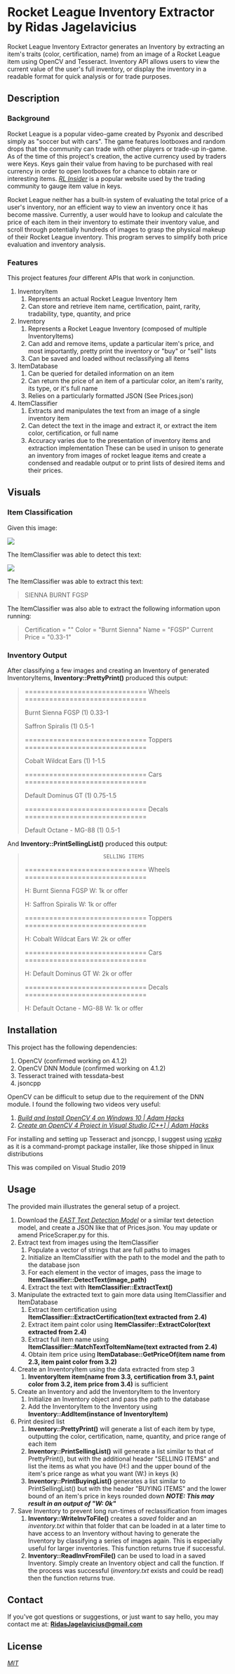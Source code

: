 # Rocket League Inventory Extractor by Ridas Jagelavicius
Rocket League Inventory Extractor generates an Inventory by extracting an item's traits (color, certification, name) from an image of a Rocket League item using OpenCV and Tesseract. Inventory API allows users to view the current value of the user's full inventory, or display the inventory in a readable format for quick analysis or for trade purposes.

## Description
### Background
Rocket League is a popular video-game created by Psyonix and described simply as "soccer but with cars".
The game features lootboxes and random drops that the community can trade with other players or trade-up in-game.
As of the time of this project's creation, the active currency used by traders were Keys.
Keys gain their value from having to be purchased with real currency in order to open lootboxes for a chance to obtain rare or interesting items.
*[RL Insider](https://rl.insider.gg)* is a popular website used by the trading community to gauge item value in keys.

Rocket League neither has a built-in system of evaluating the total price of a user's inventory, nor an efficient way to view an inventory once it has become massive. Currently, a user would have to lookup and calculate the price of each item in their inventory to estimate their inventory value, and scroll through potentially hundreds of images to grasp the physical makeup of their Rocket League inventory. This program serves to simplify both price evaluation and inventory analysis.

### Features
This project features *four* different APIs that work in conjunction.
1. InventoryItem
   1. Represents an actual Rocket League Inventory Item
   1. Can store and retrieve item name, certification, paint, rarity, tradability, type, quantity, and price
1. Inventory
   1. Represents a Rocket League Inventory (composed of multiple InventoryItems)
   1. Can add and remove items, update a particular item's price, and most importantly, pretty print the inventory or "buy" or "sell" lists
   1. Can be saved and loaded without reclassifying all items
1. ItemDatabase
   1. Can be queried for detailed information on an item
   1. Can return the price of an item of a particular color, an item's rarity, its type, or it's full name
   1. Relies on a particularly formatted JSON (See Prices.json)
1. ItemClassifier
   1. Extracts and manipulates the text from an image of a single inventory item
   1. Can detect the text in the image and extract it, or extract the item color, certification, or full name
   1. Accuracy varies due to the presentation of inventory items and extraction implementation
These can be used in unison to generate an inventory from images of rocket league items and create a condensed and readable output or to print lists of desired items and their prices.

## Visuals
### Item Classification
Given this image:

![](https://i.imgur.com/tPO6yzt.png)

The ItemClassifier was able to detect this text:

![](https://i.imgur.com/BD9DjxA.png)

The ItemClassifier was able to extract this text:
> SIENNA
> BURNT
> FGSP

The ItemClassifier was also able to extract the following information upon running:
> Certification = ""
> Color = "Burnt Sienna"
> Name = "FGSP"
> Current Price = "0.33-1"

### Inventory Output
After classifying a few images and creating an Inventory of generated InventoryItems,
**Inventory::PrettyPrint()** produced this output:
>==============================  Wheels  ==============================
>
> Burnt Sienna  FGSP (1) 0.33-1
>
> Saffron  Spiralis (1) 0.5-1
>
>==============================  Toppers  ==============================
>
> Cobalt  Wildcat Ears (1) 1-1.5
>
>==============================  Cars  ==============================
>
> Default  Dominus GT (1) 0.75-1.5
>
>==============================  Decals  ==============================
>
>  Default  Octane - MG-88 (1) 0.5-1

And **Inventory::PrintSellingList()** produced this output:
>                              SELLING ITEMS
>==============================  Wheels  ==============================
>
>H: Burnt Sienna  FGSP
>   W: 1k or offer
>
>H: Saffron  Spiralis
>   W: 1k or offer
>
>==============================  Toppers  ==============================
>
>H: Cobalt  Wildcat Ears
>   W: 2k or offer
>
>==============================  Cars  ==============================
>
>H: Default  Dominus GT
>   W: 2k or offer
>
>==============================  Decals  ==============================
>
>H: Default  Octane - MG-88
>   W: 1k or offer

## Installation
This project has the following dependencies:
1. OpenCV (confirmed working on 4.1.2)
1. OpenCV DNN Module (confirmed working on 4.1.2)
1. Tesseract trained with tessdata-best
1. jsoncpp

OpenCV can be difficult to setup due to the requirement of the DNN module.
I found the following two videos very useful:
1. *[Build and Install OpenCV 4 on Windows 10 | Adam Hacks](https://www.youtube.com/watch?v=x5EWlNQ6z5w&)*
1. *[Create an OpenCV 4 Project in Visual Studio [C++] | Adam Hacks](https://www.youtube.com/watch?v=p-6rG6Zgu4U&)*

For installing and setting up Tesseract and jsoncpp, I suggest using *[vcpkg](https://vcpkg.readthedocs.io/en/latest/)* as it is a command-prompt package installer, like those shipped in linux distributions

This was compiled on Visual Studio 2019

## Usage
The provided main illustrates the general setup of a project.
1. Download the *[EAST Text Detection Model](https://github.com/oyyd/frozen_east_text_detection.pb)* or a similar text detection model, and create a JSON like that of Prices.json. You may update or amend PriceScraper.py for this.
1. Extract text from images using the ItemClassifier
   1. Populate a vector of strings that are full paths to images
   1. Initialize an ItemClassifier with the path to the model and the path to the database json
   1. For each element in the vector of images, pass the image to **ItemClassifier::DetectText(image_path)**
   1. Extract the text with **ItemClassifier::ExtractText()**
1. Manipulate the extracted text to gain more data using ItemClassifier and ItemDatabase
   1. Extract item certification using **ItemClassifier::ExtractCertification(text extracted from 2.4)**
   1. Extract item paint color using **ItemClassifer::ExtractColor(text extracted from 2.4)**
   1. Extract full item name using **ItemClassifier::MatchTextToItemName(text extracted from 2.4)**
   1. Obtain item price using **ItemDatabase::GetPriceOf(item name from 2.3, item paint color from 3.2)**
1. Create an InventoryItem using the data extracted from step 3
   1. **InventoryItem item(name from 3.3, certification from 3.1, paint color from 3.2, item price from 3.4)** is sufficient
1. Create an Inventory and add the InventoryItem to the Inventory
   1. Initialize an Inventory object and pass the path to the database
   1. Add the InventoryItem to the Inventory using **Inventory::AddItem(instance of InventoryItem)**
1. Print desired list
   1. **Inventory::PrettyPrint()** will generate a list of each item by type, outputting the color, certification, name, quantity, and price range of each item
   1. **Inventory::PrintSellingList()** will generate a list similar to that of PrettyPrint(), but with the additional header "SELLING ITEMS" and list the items as what you have (H:) and the upper bound of the item's price range as what you want (W:) in keys (k)
   1. **Inventory::PrintBuyingList()** generates a list similar to PrintSellingList() but with the header "BUYING ITEMS" and the lower bound of an item's price in keys rounded down ***NOTE: This may result in an output of "W: 0k"***
1. Save Inventory to prevent long run-times of reclassification from images
   1. **Inventory::WriteInvToFile()** creates a *saved* folder and an *inventory.txt* within that folder that can be loaded in at a later time to have access to an Inventory without having to generate the Inventory by classifying a series of images again. This is especially useful for larger inventories. This function returns true if successful.
   1. **Inventory::ReadInvFromFile()** can be used to load in a saved Inventory. Simply create an Inventory object and call the function. If the process was successful (*inventory.txt* exists and could be read) then the function returns true.

## Contact
If you've got questions or suggestions, or just want to say hello, you may contact me at:
**RidasJagelavicius@gmail.com**

## License
*[MIT](https://choosealicense.com/licenses/mit/)*
